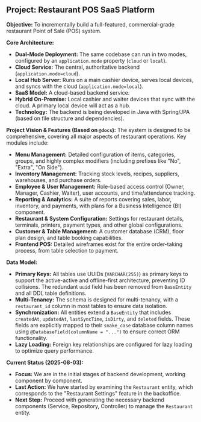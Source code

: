 ## Project: Restaurant POS SaaS Platform

**Objective:** To incrementally build a full-featured, commercial-grade restaurant Point of Sale (POS) system.

**Core Architecture:**
- **Dual-Mode Deployment:** The same codebase can run in two modes, configured by an `application.mode` property (`cloud` or `local`).
- **Cloud Service:** The central, authoritative backend (`application.mode=cloud`).
- **Local Hub Server:** Runs on a main cashier device, serves local devices, and syncs with the cloud (`application.mode=local`).
- **SaaS Model:** A cloud-based backend service.
- **Hybrid On-Premise:** Local cashier and waiter devices that sync with the cloud. A primary local device will act as a hub.
- **Technology:** The backend is being developed in Java with Spring/JPA (based on file structure and dependencies).

**Project Vision & Features (Based on `@docs`):**
The system is designed to be comprehensive, covering all major aspects of restaurant operations. Key modules include:
- **Menu Management:** Detailed configuration of items, categories, groups, and highly complex modifiers (including prefixes like "No", "Extra", "On Side").
- **Inventory Management:** Tracking stock levels, recipes, suppliers, warehouses, and purchase orders.
- **Employee & User Management:** Role-based access control (Owner, Manager, Cashier, Waiter), user accounts, and time/attendance tracking.
- **Reporting & Analytics:** A suite of reports covering sales, labor, inventory, and payments, with plans for a Business Intelligence (BI) component.
- **Restaurant & System Configuration:** Settings for restaurant details, terminals, printers, payment types, and other global configurations.
- **Customer & Table Management:** A customer database (CRM), floor plan design, and table booking capabilities.
- **Frontend POS:** Detailed wireframes exist for the entire order-taking process, from table selection to payment.

**Data Model:**
- **Primary Keys:** All tables use UUIDs (`VARCHAR(255)`) as primary keys to support the active-active and offline-first architecture, preventing ID collisions. The redundant `uuid` field has been removed from `BaseEntity` and all DDL table definitions.
- **Multi-Tenancy:** The schema is designed for multi-tenancy, with a `restaurant_id` column in most tables to ensure data isolation.
- **Synchronization:** All entities extend a `BaseEntity` that includes `createdAt`, `updatedAt`, `lastSyncTime`, `isDirty`, and `deleted` fields. These fields are explicitly mapped to their `snake_case` database column names using `@DatabaseField(columnName = "...")` to ensure correct ORM functionality.
- **Lazy Loading:** Foreign key relationships are configured for lazy loading to optimize query performance.

**Current Status (2025-08-03):**
- **Focus:** We are in the initial stages of backend development, working component by component.
- **Last Action:** We have started by examining the `Restaurant` entity, which corresponds to the "Restaurant Settings" feature in the backoffice.
- **Next Step:** Proceed with generating the necessary backend components (Service, Repository, Controller) to manage the `Restaurant` entity.